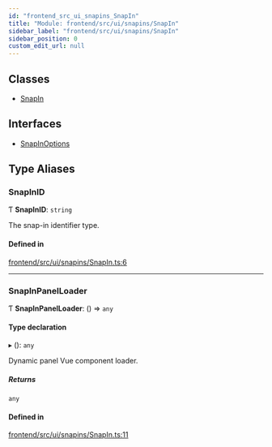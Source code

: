 ```yaml
---
id: "frontend_src_ui_snapins_SnapIn"
title: "Module: frontend/src/ui/snapins/SnapIn"
sidebar_label: "frontend/src/ui/snapins/SnapIn"
sidebar_position: 0
custom_edit_url: null
---
```


## Classes

- [SnapIn](../classes/frontend_src_ui_snapins_SnapIn.SnapIn.md)

## Interfaces

- [SnapInOptions](../interfaces/frontend_src_ui_snapins_SnapIn.SnapInOptions.md)

## Type Aliases

### SnapInID

Ƭ **SnapInID**: `string`

The snap-in identifier type.

#### Defined in

[frontend/src/ui/snapins/SnapIn.ts:6](https://github.com/Soroush9978/rds-ng/blob/3365237/src/frontend/src/ui/snapins/SnapIn.ts#L6)

___

### SnapInPanelLoader

Ƭ **SnapInPanelLoader**: () => `any`

#### Type declaration

▸ (): `any`

Dynamic panel Vue component loader.

##### Returns

`any`

#### Defined in

[frontend/src/ui/snapins/SnapIn.ts:11](https://github.com/Soroush9978/rds-ng/blob/3365237/src/frontend/src/ui/snapins/SnapIn.ts#L11)
